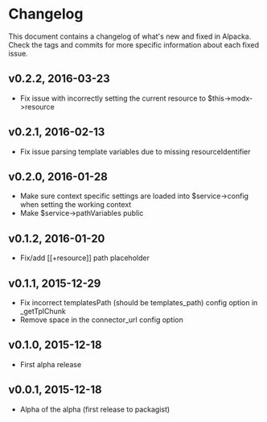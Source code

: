 # Changelog

This document contains a changelog of what's new and fixed in Alpacka. Check the tags and commits for more specific
information about each fixed issue. 

## v0.2.2, 2016-03-23
- Fix issue with incorrectly setting the current resource to $this->modx->resource

## v0.2.1, 2016-02-13
- Fix issue parsing template variables due to missing resourceIdentifier

## v0.2.0, 2016-01-28
- Make sure context specific settings are loaded into $service->config when setting the working context
- Make $service->pathVariables public

## v0.1.2, 2016-01-20
- Fix/add [[+resource]] path placeholder 

## v0.1.1, 2015-12-29
- Fix incorrect templatesPath (should be templates_path) config option in _getTplChunk
- Remove space in the connector_url config option

## v0.1.0, 2015-12-18
- First alpha release

## v0.0.1, 2015-12-18
- Alpha of the alpha (first release to packagist)
